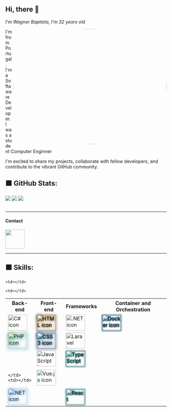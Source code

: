 <link rel="stylesheet" href="https://cdn.jsdelivr.net/gh/devicons/devicon@v2.12.0/devicon.min.css">

<h2> Hi, there 👋 </h2>
<p><em> I'm Wagner Baptista, I'm 32 years old </br>
</em></p>
<img align='right' src="https://media.giphy.com/media/PI3QGKFN6XZUCMMqJm/giphy.gif" width="480" height="360" class="giphy-embed" style="border-radius:50%" allowFullScreen>
I'm from Portugal. </br>
I'm a Softaware Developer.</br>
I was a student Computer Enginner</br>



I'm excited to share my projects, collaborate with fellow developers, and contribute to the vibrant GitHub community.</br>

## ⬛️ GitHub Stats:
![](https://github-readme-stats.vercel.app/api?username=JailsonA&theme=radical&hide_border=true&include_all_commits=false&count_private=true) ![](https://github-readme-streak-stats.herokuapp.com/?user=JailsonA&theme=radical&hide_border=true) ![](https://github-readme-stats.vercel.app/api/top-langs/?username=JailsonA&theme=radical&hide_border=true&include_all_commits=false&count_private=true&layout=compact)
<br><br>

----

#### Contact

<a href="https://www.linkedin.com/in/leonardodemetrio/" target="_blank">
  <img src="https://cdn.jsdelivr.net/gh/devicons/devicon/icons/linkedin/linkedin-original.svg" align="center" heigth="50" width="60">
</a>

----

 <link rel="stylesheet" href="https://cdn.jsdelivr.net/gh/devicons/devicon@v2.15.1/devicon.min.css"> 
 
## ⬛️ Skills:

<table>
  <tr>
    <th>Back-end</th>
    <th>Front-end</th>
    <th>Frameworks</th>
    <th>Container and Orchestration</th>
  </tr>
  <tr>
    <td>
      <img align="center" height="50" width="60" src="https://cdn.jsdelivr.net/gh/devicons/devicon/icons/csharp/csharp-original.svg" alt="C# icon">
    </td>
    <td>
      <img style="filter: drop-shadow(0 0 5px rgb(255, 153, 0)) drop-shadow( 0 1px 1px black);" align="center" height="50" width="60" src="https://cdn.jsdelivr.net/gh/devicons/devicon/icons/html5/html5-original.svg" alt="HTML icon">
    </td>
    <td>
      <img align="center" height="50" width="60" src="https://cdn.jsdelivr.net/gh/devicons/devicon/icons/dotnetcore/dotnetcore-original.svg" alt=".NET icon">
    </td>
    <td>
      <img style="filter: drop-shadow(0 0 2px rgb(0, 162, 255)) drop-shadow( 0 1px 1px black); " align="center" height="50" width="60" src="https://cdn.jsdelivr.net/gh/devicons/devicon/icons/docker/docker-plain-wordmark.svg" alt="Docker icon">
    </td>
  </tr>
  <tr>
    <td>
      <img style="filter: drop-shadow(2px 0px 5px rgb(240, 255, 0)) drop-shadow( 0px 2px 5px rgb(0, 140, 255));" align="center" height="50" width="60" src="https://cdn.jsdelivr.net/gh/devicons/devicon/icons/php/php-original.svg" alt="PHP icon">
    </td>
    <td>
      <img style="filter: drop-shadow(0 0 5px rgb(0, 140, 255)) drop-shadow( 0 1px 1px black);" align="center" height="50" width="60" src="https://cdn.jsdelivr.net/gh/devicons/devicon/icons/css3/css3-original.svg" alt="CSS3 icon">
    </td>
    <td>
  <img align="center" height="50" width="60" src="https://cdn.jsdelivr.net/gh/devicons/devicon/icons/laravel/laravel-plain.svg" alt="Laravel icon">
    </td>
    <td></td>
  </tr>
  <tr>
    <td>
    </td>
    <td>
      <img align="center" height="50" width="60" src="https://cdn.jsdelivr.net/gh/devicons/devicon/icons/javascript/javascript-original.svg" alt="JavaScript icon">
    </td>
    <td>
      <img style="filter: drop-shadow(0 0 2px rgb(25, 255, 255)) drop-shadow( 0 1px 1px black);" align="center" height="50" width="60" src="https://cdn.jsdelivr.net/gh/devicons/devicon/icons/typescript/typescript-original.svg" alt="TypeScript">
    </td>
    <td></td>
  </tr>
  <tr>
    <td>

    </td>
    <td></td>
<td>
  <img align="center" height="50" width="60" src="https://cdn.jsdelivr.net/gh/devicons/devicon/icons/vuejs/vuejs-original.svg" alt="Vue.js icon">
</td>

    <td></td>
  </tr>
  <tr>
    <td>
      <img style="filter: drop-shadow(2px 0px 5px rgb(0, 110, 255));" align="center" height="50" width="60" src="https://cdn.jsdelivr.net/gh/devicons/devicon/icons/dotnetcore/dotnetcore-original.svg" alt=".NET icon">
    </td>
    <td></td>
    <td>
      <img style="filter: drop-shadow(0 0 2px rgb(25, 255, 255)) drop-shadow( 0 1px 1px black);" align="center" height="50" width="60" src="https://cdn.jsdelivr.net/gh/devicons/devicon/icons/react/react-original.svg" alt="React">
      

</td>

    <td></td>
  </tr>
</table>




<!--
**leovd100/leovd100** is a ✨ _special_ ✨ repository because its `README.md` (this file) appears on your GitHub profile.

Here are some ideas to get you started:

- 🔭 I’m currently working on ...
- 🌱 I’m currently learning ...
- 👯 I’m looking to collaborate on ...
- 🤔 I’m looking for help with ...
- 💬 Ask me about ...
- 📫 How to reach me: ...
- 😄 Pronouns: ...
- ⚡ Fun fact: ...
-->
